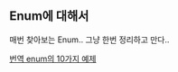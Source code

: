 ## Enum에 대해서
매번 찾아보는 Enum.. 그냥 한번 정리하고 만다..

[번역 enum의 10가지 예제](https://bluepoet.me/2012/07/18/%EB%B2%88%EC%97%AD%EC%9E%90%EB%B0%94-enum%EC%9D%98-10%EA%B0%80%EC%A7%80-%EC%98%88%EC%A0%9C/)
